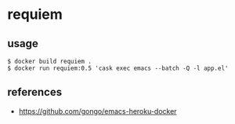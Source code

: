 # requiem

## usage

```
$ docker build requiem .
$ docker run requiem:0.5 'cask exec emacs --batch -Q -l app.el'
```

## references

 * https://github.com/gongo/emacs-heroku-docker

